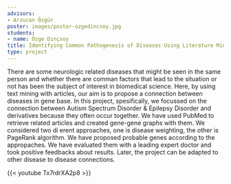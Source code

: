 ```yaml
---
advisors:
- Arzucan Özgür
poster: images/poster-ozgedincsoy.jpg
students:
- name: Özge Dinçsoy
title: Identifying Common Pathogenesis of Diseases Using Literature Mined Gene Interactions
type: project
---
```


There are some neurologic related diseases that might be seen in the same person and whether there are comman factors that lead to the situation or not has been the subject of interest in biomedical science. Here, by using text mining with articles, our aim is to propose a connection between diseases in gene base. In this project, spesifically, we focussed on the connection between Autism Spectrum Disorder & Epilepsy Disorder and derivatives because they often occur together. We have used PubMed to retrieve related articles and created gene-gene graphs with them. We considered two di erent approaches, one is disease weighting, the other is PageRank algorithm. We have proposed probable genes according to the appropaches. We have evaluated them with a leading expert doctor and took positive feedbacks about results. Later, the project can be adapted to other disease to disease connections.


{{< youtube Tx7rdrXA2p8 >}}